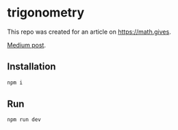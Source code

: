 # trigonometry
This repo was created for an article on https://math.gives.

[Medium post](https://math.gives/sine-cosine-tangent-part-2-ab88e08f7205?source=user_profile---------0----------------------------).

## Installation
```bash
npm i
```

## Run
```bash
npm run dev
```
